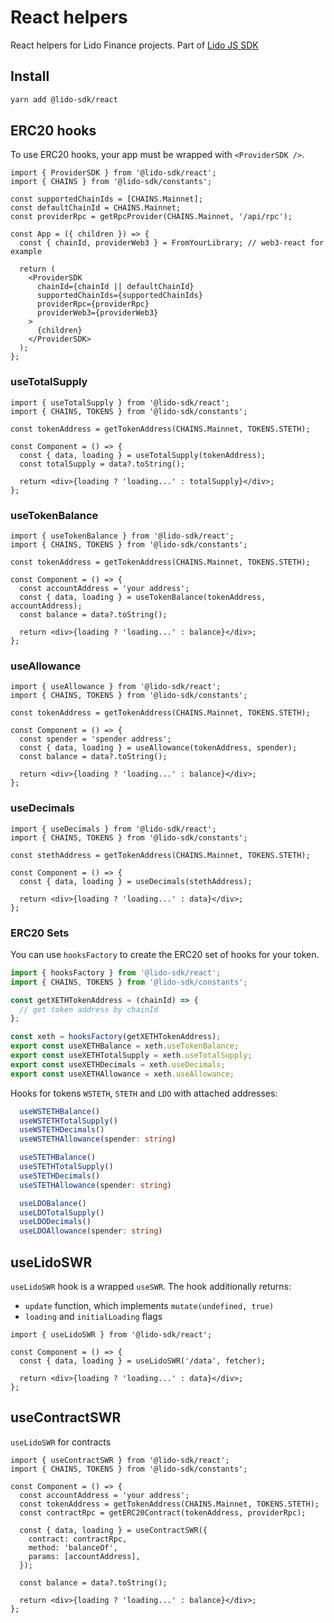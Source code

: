 # React helpers

React helpers for Lido Finance projects.
Part of [Lido JS SDK](https://github.com/lidofinance/lido-js-sdk/#readme)

## Install

```bash
yarn add @lido-sdk/react
```

## ERC20 hooks

To use ERC20 hooks, your app must be wrapped with `<ProviderSDK />`.

```tsx
import { ProviderSDK } from '@lido-sdk/react';
import { CHAINS } from '@lido-sdk/constants';

const supportedChainIds = [CHAINS.Mainnet];
const defaultChainId = CHAINS.Mainnet;
const providerRpc = getRpcProvider(CHAINS.Mainnet, '/api/rpc');

const App = ({ children }) => {
  const { chainId, providerWeb3 } = FromYourLibrary; // web3-react for example

  return (
    <ProviderSDK
      chainId={chainId || defaultChainId}
      supportedChainIds={supportedChainIds}
      providerRpc={providerRpc}
      providerWeb3={providerWeb3}
    >
      {children}
    </ProviderSDK>
  );
};
```

### useTotalSupply

```tsx
import { useTotalSupply } from '@lido-sdk/react';
import { CHAINS, TOKENS } from '@lido-sdk/constants';

const tokenAddress = getTokenAddress(CHAINS.Mainnet, TOKENS.STETH);

const Component = () => {
  const { data, loading } = useTotalSupply(tokenAddress);
  const totalSupply = data?.toString();

  return <div>{loading ? 'loading...' : totalSupply}</div>;
};
```

### useTokenBalance

```tsx
import { useTokenBalance } from '@lido-sdk/react';
import { CHAINS, TOKENS } from '@lido-sdk/constants';

const tokenAddress = getTokenAddress(CHAINS.Mainnet, TOKENS.STETH);

const Component = () => {
  const accountAddress = 'your address';
  const { data, loading } = useTokenBalance(tokenAddress, accountAddress);
  const balance = data?.toString();

  return <div>{loading ? 'loading...' : balance}</div>;
};
```

### useAllowance

```tsx
import { useAllowance } from '@lido-sdk/react';
import { CHAINS, TOKENS } from '@lido-sdk/constants';

const tokenAddress = getTokenAddress(CHAINS.Mainnet, TOKENS.STETH);

const Component = () => {
  const spender = 'spender address';
  const { data, loading } = useAllowance(tokenAddress, spender);
  const balance = data?.toString();

  return <div>{loading ? 'loading...' : balance}</div>;
};
```

### useDecimals

```tsx
import { useDecimals } from '@lido-sdk/react';
import { CHAINS, TOKENS } from '@lido-sdk/constants';

const stethAddress = getTokenAddress(CHAINS.Mainnet, TOKENS.STETH);

const Component = () => {
  const { data, loading } = useDecimals(stethAddress);

  return <div>{loading ? 'loading...' : data}</div>;
};
```

### ERC20 Sets

You can use `hooksFactory` to create the ERC20 set of hooks for your token.

```ts
import { hooksFactory } from '@lido-sdk/react';
import { CHAINS, TOKENS } from '@lido-sdk/constants';

const getXETHTokenAddress = (chainId) => {
  // get token address by chainId
};

const xeth = hooksFactory(getXETHTokenAddress);
export const useXETHBalance = xeth.useTokenBalance;
export const useXETHTotalSupply = xeth.useTotalSupply;
export const useXETHDecimals = xeth.useDecimals;
export const useXETHAllowance = xeth.useAllowance;
```

Hooks for tokens `WSTETH`, `STETH` and `LDO` with attached addresses:

```ts
  useWSTETHBalance()
  useWSTETHTotalSupply()
  useWSTETHDecimals()
  useWSTETHAllowance(spender: string)
```

```ts
  useSTETHBalance()
  useSTETHTotalSupply()
  useSTETHDecimals()
  useSTETHAllowance(spender: string)
```

```ts
  useLDOBalance()
  useLDOTotalSupply()
  useLDODecimals()
  useLDOAllowance(spender: string)
```

## useLidoSWR

`useLidoSWR` hook is a wrapped `useSWR`. The hook additionally returns:

- `update` function, which implements `mutate(undefined, true)`
- `loading` and `initialLoading` flags

```tsx
import { useLidoSWR } from '@lido-sdk/react';

const Component = () => {
  const { data, loading } = useLidoSWR('/data', fetcher);

  return <div>{loading ? 'loading...' : data}</div>;
};
```

## useContractSWR

`useLidoSWR` for contracts

```tsx
import { useContractSWR } from '@lido-sdk/react';
import { CHAINS, TOKENS } from '@lido-sdk/constants';

const Component = () => {
  const accountAddress = 'your address';
  const tokenAddress = getTokenAddress(CHAINS.Mainnet, TOKENS.STETH);
  const contractRpc = getERC20Contract(tokenAddress, providerRpc);

  const { data, loading } = useContractSWR({
    contract: contractRpc,
    method: 'balanceOf',
    params: [accountAddress],
  });

  const balance = data?.toString();

  return <div>{loading ? 'loading...' : balance}</div>;
};
```
